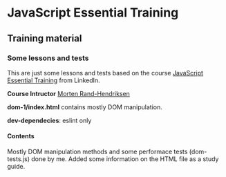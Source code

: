 # JavaScript Essential Training

## Training material

### Some lessons and tests

This are just some lessons and tests based on the course [JavaScript Essential Training](https://www.linkedin.com/learning/javascript-essential-training-3) from LinkedIn.

**Course Intructor** [Morten Rand-Hendriksen](https://www.linkedin.com/in/mortenrandhendriksen/?trk=lil_course)


**dom-1/index.html** contains mostly DOM manipulation.

**dev-dependecies**: eslint only

#### Contents

Mostly DOM manipulation methods and some performace tests (dom-tests.js) done by me. Added some information on the HTML file as a study guide.
